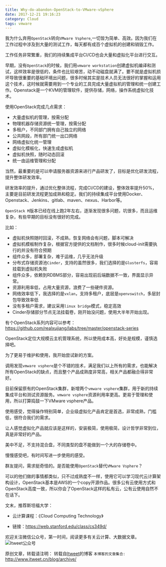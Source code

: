 ```yaml
---
title: Why-do-abandon-OpenStack-to-VMware-vSphere
date: 2017-12-21 19:16:23
category: Cloud
tags: vmware
---
```

我为什么弃用`OpenStack`转向`VMware Vsphere`,一切皆为简单、高效。因为我们在工作过程中涉及到大量的测试工作，每天都有成百个虚拟机的创建和销毁工作。

工作任务非常繁重，我们的持续集成平台CI/CD也会大量和虚拟化平台进行交互。

早期，没有`OpenStack`的时候，我们用`vmware workstation`创建虚拟机编译和测试，这样效率是很低的，条件也比较艰苦，动不动磁盘就满了。要不就是虚拟机损坏导致很重要的基础环境出问题，很多时候其实是技术人员无法很好的掌握和运用这个技术，这时候就需要用到一个专业的工具完成大量虚拟机的管理和统一创建工作。Openstack是一个KVM的管理软件，提供存储，网络，操作系统虚拟化技术。

使用OpenStack完成几点需求：

- 大量虚拟机的管理，按需分配
- 物理机器存储资源统一管理，按需分配
- 多租户，不同部门拥有自己独立的网络
- 公共网段，所有部门统一出口网络
- 网络虚拟化统一管理
- 虚拟化模板化，快速生成虚拟机
- 虚拟机快照，随时动态回滚
- 统一由运维管理和分配

当然，最重要的是可以申请服务器资源来进行产品研发了，目标是优化研发流程，提升整体研发效率。

研发效率的提升，通过优化整体流程，完成CI/CD的建设，整体效率提升50%，主要是目前研发流程更加成熟和稳定。我们的持续集成平台使用Docker、Openstack、Jenkins、gitlab、maven、nexus、Harbor等。

`OpenStack M`版本已经在线上跑2年左右，逐渐发现很多问题，坑很多，而且运维复杂，有些早期的目标没有很好的完成。

比如：

- 虚拟机快照随时回滚，不成熟，恢复网络会有问题，脚本可解决
- 虚拟机模板制作复杂，根据官方提供的文档制作，很多时候cloud-init需要执行的并没有符合预期
- 组件众多，部署复杂，难于运维，几乎无法升级
- 分布式存储资源池`Cinder`，支持的虽然很多，我们选择的是`Glusterfs`，容易挂载到虚拟机失败
- 组件众多，依赖到RDBMS部分，容易出现前后端数据不一致，界面显示异常。
- 资源利用率低，占用大量资源，浪费了一些硬件资源。
- 网络效率低下，我选择的是`vxlan`，支持多租户，底层是`openvswitch`，多层封包导致效率低
- 没有多租户需求，建议采用`linux bridge`模式，稳定高效
- Cinder存储部分节点无法挂载卷，刚开始没问题，使用大半年开始出现。 

有个OpenStack系列内容可以参考：https://github.com/realxujiang/labs/tree/master/openstack-series

OpenStack定位大规模云主机管理系统，所以使用成本高，好处是规模，谨慎选择吧。

为了更易于维护和使用，我开始尝试新的方案。

调用发现`vmware vsphere`是个不错的技术，满足我们以上所有的需求，也能解决所有OpenStack的缺点，而且整个产品成熟度非常高，相关产品都融合得非常好。

目前保留原有的OpenStack集群，新增两个`vmware vsphere`集群，用于新的持续集成平台和测试资源服务。`vmware vsphere`资源利用率更高。更易于管理和使用，所以打算捣鼓一下VMware vsphere产品。

使用感受，觉得操作特别简单，企业级虚拟化产品肯定是首选，非常成熟，门槛低，很符合我们的需求。

让人感觉虚拟化产品就应该是这样的，安装极简，使用极简，设计哲学非常到位，真是非常好的产品。

美中不足，不支持混合盘，不同类型的盘不能做到一个大的存储卷中。

慢慢感受吧，有时间写进一步使用的感受。

群友提问，需求挺奇怪的。是否能使用`OpenStack`替代`VMware Vsphere`？

可以的他们做的事情都类似，只不过成熟度不一样，使用它可以学习现代云计算架构设计，OpenStack基本是AWS的一个copy开源作品。很多公有云使用方式和OpenStack高度一致，所以你会了OpenStack这样的私有云，公有云使用自然不在话下。

文末，推荐斯坦福大学：

- 云计算课程：《Cloud Computing Technology》 

- 链接：https://web.stanford.edu/class/cs349d/

欢迎关注微信公众号，第一时间，阅读更多有关云计算、大数据文章。
![Itweet公众号](https://github.com/itweet/labs/raw/master/common/img/weixin_public.gif)

原创文章，转载请注明： 转载自[Itweet](http://www.itweet.cn)的博客
`本博客的文章集合:` http://www.itweet.cn/blog/archive/